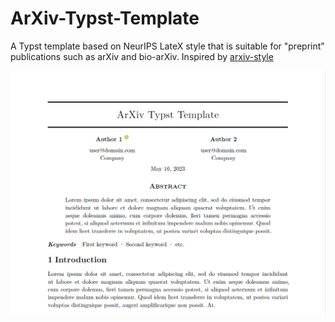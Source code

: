 # ArXiv-Typst-Template

A Typst template based on NeurIPS LateX style that is suitable for "preprint" publications such as arXiv and bio-arXiv. Inspired by [arxiv-style](https://github.com/kourgeorge/arxiv-style)

![Example](example.png)